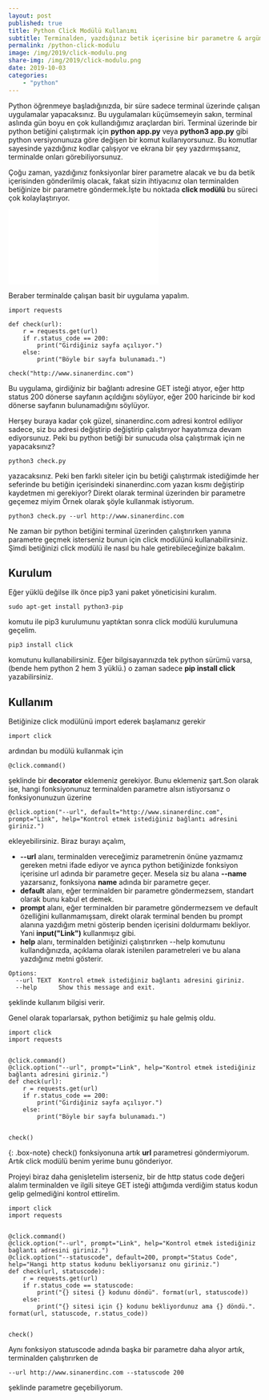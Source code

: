 ```yaml
---
layout: post
published: true
title: Python Click Modülü Kullanımı
subtitle: Terminalden, yazdığınız betik içerisine bir parametre & argüman göndermek için rahatlıkla kullanabileceğiniz bir paket.
permalink: /python-click-modulu
image: /img/2019/click-modulu.png
share-img: /img/2019/click-modulu.png
date: 2019-10-03
categories:
    - "python"
---
```


Python öğrenmeye başladığınızda, bir süre sadece terminal üzerinde çalışan uygulamalar yapacaksınız. Bu uygulamaları küçümsemeyin sakın, terminal aslında gün boyu en çok kullandığımız araçlardan biri.
Terminal üzerinde bir python betiğini çalıştırmak için
**python app.py** veya **python3 app.py** gibi python versiyonunuza göre değişen bir komut kullanıyorsunuz. Bu komutlar sayesinde yazdığınız kodlar çalışıyor ve ekrana bir şey yazdırmışsanız, terminalde onları görebiliyorsunuz.

Çoğu zaman, yazdığınız fonksiyonlar birer parametre alacak ve bu da betik içerisinden gönderilmiş olacak, fakat sizin ihtiyacınız olan terminalden betiğinize bir parametre göndermek.İşte bu noktada **click modülü** bu süreci çok kolaylaştırıyor.

<div class="youtubeContainer">
<iframe src="//www.youtube.com/embed/o7Xv-OxYH4w"
frameborder="0" allowfullscreen class="youtubeVideo"></iframe>
</div>

Beraber terminalde çalışan basit bir uygulama yapalım.

```
import requests

def check(url):   
    r = requests.get(url)  
    if r.status_code == 200:  
        print("Girdiğiniz sayfa açılıyor.")  
    else:  
        print("Böyle bir sayfa bulunamadı.")

check("http://www.sinanerdinc.com")
```     
Bu uygulama, girdiğiniz bir bağlantı adresine GET isteği atıyor, eğer http status 200 dönerse sayfanın açıldığını söylüyor, eğer 200 haricinde bir kod dönerse sayfanın bulunamadığını söylüyor.

Herşey buraya kadar çok güzel, sinanerdinc.com adresi kontrol ediliyor sadece, siz bu adresi değiştirip değiştirip çalıştırıyor hayatımıza devam ediyorsunuz.  Peki bu python betiği bir sunucuda olsa çalıştırmak için ne yapacaksınız?
```
python3 check.py
```
yazacaksınız. Peki ben farklı siteler için bu betiği çalıştırmak istediğimde her seferinde bu betiğin içerisindeki sinanerdinc.com yazan kısmı değiştirip kaydetmen mi gerekiyor? Direkt olarak terminal üzerinden bir parametre geçemez miyim Örnek olarak şöyle kullanmak istiyorum.
```
python3 check.py --url http://www.sinanerdinc.com
```
Ne zaman bir python betiğini terminal üzerinden çalıştırırken yanına parametre geçmek isterseniz bunun için click modülünü kullanabilirsiniz. Şimdi betiğinizi click modülü ile nasıl bu hale getirebileceğinize bakalım.

## Kurulum
Eğer yüklü değilse ilk önce pip3 yani paket yöneticisini kuralım.

```
sudo apt-get install python3-pip
```

komutu ile pip3 kurulumunu yaptıktan sonra click modülü kurulumuna geçelim.
```
pip3 install click
```
komutunu kullanabilirsiniz. Eğer bilgisayarınızda tek python sürümü varsa, (bende hem python 2 hem 3 yüklü.) o zaman sadece **pip install click** yazabilirsiniz.

## Kullanım
Betiğinize click modülünü import ederek başlamanız gerekir
```
import click
```
ardından bu modülü kullanmak için
```
@click.command()
```
şeklinde bir **decorator** eklemeniz gerekiyor. Bunu eklemeniz şart.Son olarak ise, hangi fonksiyonunuz terminalden parametre alsın istiyorsanız o fonksiyonunuzun üzerine
```
@click.option("--url", default="http://www.sinanerdinc.com", prompt="Link", help="Kontrol etmek istediğiniz bağlantı adresini giriniz.")
```
ekleyebilirsiniz. Biraz burayı açalım,
 - **--url** alanı, terminalden vereceğimiz parametrenin önüne yazmamız gereken metni ifade ediyor ve ayrıca python betiğinizde fonksiyon içerisine url adında bir parametre geçer. Mesela siz bu alana **--name** yazarsanız, fonksiyona **name** adında bir parametre geçer.
  - **default** alanı, eğer terminalden bir parametre göndermezsem, standart olarak bunu kabul et demek.
  - **prompt** alanı, eğer terminalden bir parametre göndermezsem ve default özelliğini kullanmamışsam, direkt olarak terminal benden bu prompt alanına yazdığım metni gösterip benden içerisini doldurmamı bekliyor. Yani **input("Link")** kullanmışız gibi.
  - **help** alanı, terminalden betiğinizi çalıştırırken --help komutunu kullandığınızda, açıklama olarak istenilen parametreleri ve bu alana yazdığınız metni gösterir.
```
Options:
  --url TEXT  Kontrol etmek istediğiniz bağlantı adresini giriniz.
  --help      Show this message and exit.
```
şeklinde kullanım bilgisi verir.

Genel olarak toparlarsak, python betiğimiz şu hale gelmiş oldu.
```
import click  
import requests  


@click.command()  
@click.option("--url", prompt="Link", help="Kontrol etmek istediğiniz bağlantı adresini giriniz.")  
def check(url):  
    r = requests.get(url)  
    if r.status_code == 200:  
        print("Girdiğiniz sayfa açılıyor.")  
    else:  
        print("Böyle bir sayfa bulunamadı.")


check()
```

{: .box-note}
check() fonksiyonuna artık **url** parametresi göndermiyorum. Artık click modülü benim yerime bunu gönderiyor.

Projeyi biraz daha genişletelim isterseniz, bir de http status code değeri alalım terminalden ve ilgili siteye GET isteği attığımda verdiğim status kodun gelip gelmediğini kontrol ettirelim.

```
import click
import requests


@click.command()
@click.option("--url", prompt="Link", help="Kontrol etmek istediğiniz bağlantı adresini giriniz.")
@click.option("--statuscode", default=200, prompt="Status Code", help="Hangi http status kodunu bekliyorsanız onu giriniz.")
def check(url, statuscode):
    r = requests.get(url)
    if r.status_code == statuscode:
        print("{} sitesi {} kodunu döndü". format(url, statuscode))
    else:
        print("{} sitesi için {} kodunu bekliyordunuz ama {} döndü.". format(url, statuscode, r.status_code))


check()
```

Aynı fonksiyon statuscode adında başka bir parametre daha alıyor artık, terminalden çalıştırırken de

```
--url http://www.sinanerdinc.com --statuscode 200
```
şeklinde parametre geçebiliyorum.
